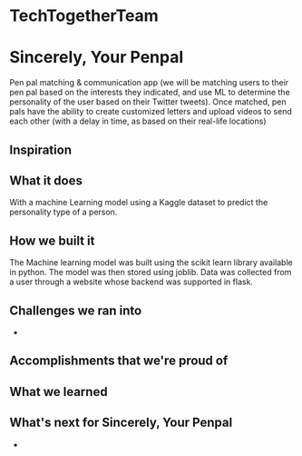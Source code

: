 # TechTogetherTeam

# Sincerely, Your Penpal
Pen pal matching & communication app (we will be matching users to their pen pal based on the interests they indicated, and use ML to determine the personality of the user based on their Twitter tweets). Once matched, pen pals have the ability to create customized letters and upload videos to send each other (with a delay in time, as based on their real-life locations)

## Inspiration


## What it does
With a machine Learning model using a Kaggle dataset to predict the personality type of a person.

## How we built it
The Machine learning model was built using the scikit learn library available in python. The model was then stored using joblib. Data was collected from a user through a website whose backend was supported in flask. 

## Challenges we ran into
* 

## Accomplishments that we're proud of


## What we learned




## What's next for Sincerely, Your Penpal
* 


